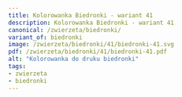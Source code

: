 ```yaml
---
title: Kolorowanka Biedronki - wariant 41
description: Kolorowanka Biedronki - wariant 41
canonical: /zwierzeta/biedronki/
variant_of: biedronki
image: /zwierzeta/biedronki/41/biedronki-41.svg
pdf: /zwierzeta/biedronki/41/biedronki-41.pdf
alt: "Kolorowanka do druku biedronki"
tags:
- zwierzeta
- biedronki
---
```

